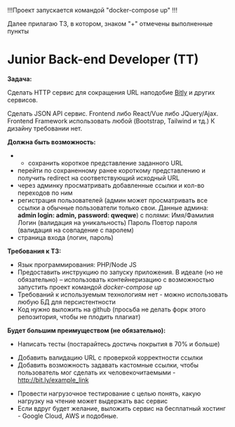 !!!Проект запускается командой "docker-compose up" !!!


Далее прилагаю ТЗ, в котором, знаком "+" отмечены выполненные пункты

# Junior Back-end Developer (TT)

**Задача:**

Cделать HTTP сервис для сокращения URL наподобие [Bitly](https://bitly.com/) и других сервисов.

Cделать JSON API сервис. Frontend либо React/Vue либо JQuery/Ajax. Frontend Framework использовать любой (Bootstrap, Tailwind и тд.)
К дизайну требовании нет.

**Должна быть возможность:**

+ + сохранить короткое представление заданного URL
+ перейти по сохраненному ранее короткому представлению и получить redirect на соответствующий исходный URL
+ через админку просматривать добавленные ссылки и кол-во переходов по ним
+ регистрация пользователей (админ может просматривать все ссылки а обычные пользователи только свои. Данные админа: **admin login: admin, password: qweqwe**) с полями:	Имя/Фамилия	Логин (валидация на уникальность)	Пароль	Повтор пароля (валидация на совпадение с паролем)
+ страница входа (логин, пароль)

**Требования к ТЗ:**

+ Язык программирования: PHP/Node JS
+ Предоставить инструкцию по запуску приложения. В идеале (но не обязательно) – использовать контейнеризацию с возможностью запустить проект командой *docker-compose up*
+ Требований к используемым технологиям нет - можно использовать любую БД для персистентности
+ Код нужно выложить на github (просьба не делать форк этого репозитория, чтобы не плодить плагиат)

**Будет большим преимуществом (не обязательно):**

- Написать тесты (постарайтесь достичь покрытия в 70% и больше)
+ Добавить валидацию URL с проверкой корректности ссылки
+ Добавить возможность задавать кастомные ссылки, чтобы пользователь мог сделать их человекочитаемыми - http://bit.ly/example_link
- Провести нагрузочное тестирование с целью понять, какую нагрузку на чтение может выдержать вас сервис
- Если вдруг будет желание, выложить сервис на бесплатный хостинг - Google Cloud, AWS и подобные.
